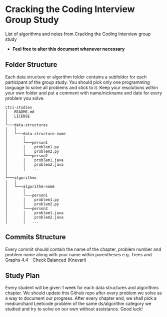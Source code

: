 # Cracking the Coding Interview Group Study

List of algorithms and notes from Cracking the Coding Interview group study

- **Feel free to alter this document whenever necessary**

## Folder Structure

Each data structure or algorithm folder contains a subfolder for each participant of the group study. You should pick only one programming language to solve all problems and stick to it. Keep your resolutions within your own folder and put a comment with name/nickname and date for every problem you solve.

```
ctci-studies
│   README.md
│   LICENSE
│
└───data-structures
│   │
│   └───data-structure-name
│       │
│       └───person1
│       │    problem1.py
│       │    problem2.py
│       └───person2
│       │    problem1.java
│       │    problem2.java
│       │   ...
│
└───algorithms
│   │
│   └───algorithm-name
│       │
│       └───person1
│       │    problem1.py
│       │    problem2.py
│       └───person2
│       │    problem1.java
│       │    problem2.java
│       │   ...
```

## Commits Structure

Every commit should contain the name of the chapter, problem number and problem name along with your name within parentheses e.g. Trees and Graphs 4.4 - Check Balanced (Knevari)

## Study Plan

Every student will be given 1 week for each data structures and algorithms chapter. We should update this Github repo after every problem we solve as a way to document our progress. After every chapter end, we shall pick a medium/hard Leetcode problem of the same ds/algorithm category we studied and try to solve on our own without assistance. Good luck!
